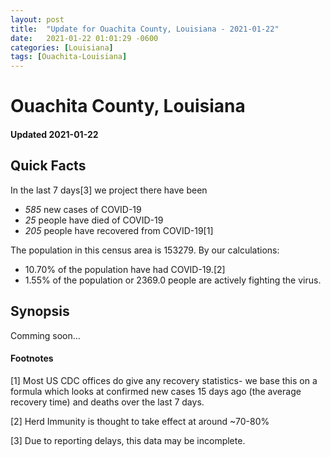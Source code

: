 ```yaml
---
layout: post
title:  "Update for Ouachita County, Louisiana - 2021-01-22"
date:   2021-01-22 01:01:29 -0600
categories: [Louisiana]
tags: [Ouachita-Louisiana]
---
```


# Ouachita County, Louisiana
#### Updated 2021-01-22

## Quick Facts

In the last 7 days[3] we project there have been
- *585* new cases of COVID-19
- *25* people have died of COVID-19
- *205* people have recovered from COVID-19[1]

The population in this census area is 153279. By our calculations:
- 10.70% of the population have had COVID-19.[2]
- 1.55% of the population or 2369.0 people are actively fighting the virus.

## Synopsis

Comming soon...


#### Footnotes

[1] Most US CDC offices do give any recovery statistics- we base this on a formula which looks at confirmed new cases
15 days ago (the average recovery time) and deaths over the last 7 days.

[2] Herd Immunity is thought to take effect at around ~70-80%

[3] Due to reporting delays, this data may be incomplete.
 
    